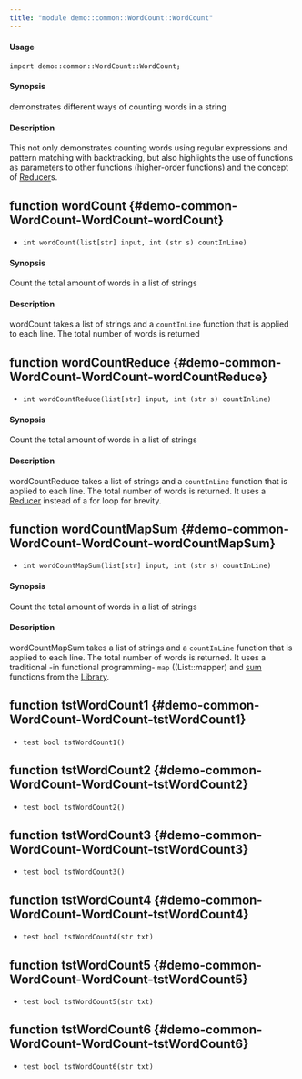 ```yaml
---
title: "module demo::common::WordCount::WordCount"
---
```


#### Usage

`import demo::common::WordCount::WordCount;`

#### Synopsis

demonstrates different ways of counting words in a string

#### Description

This not only demonstrates counting words using regular expressions and pattern matching with backtracking,
but also highlights the use of functions as parameters to other functions (higher-order functions)
and the concept of [Reducer](../../../../Rascal/Expressions/Reducer)s.

## function wordCount {#demo-common-WordCount-WordCount-wordCount}

* ``int wordCount(list[str] input, int (str s) countInLine)``

#### Synopsis

Count the total amount of words in a list of strings

#### Description

wordCount takes a list of strings and a `countInLine` function
that is applied to each line. The total number of words is returned

## function wordCountReduce {#demo-common-WordCount-WordCount-wordCountReduce}

* ``int wordCountReduce(list[str] input, int (str s) countInline)``

#### Synopsis

Count the total amount of words in a list of strings

#### Description

wordCountReduce takes a list of strings and a `countInLine` function
that is applied to each line. The total number of words is returned.
It uses a [Reducer](../../../../Rascal/Expressions/Reducer) instead of a for loop for brevity.

## function wordCountMapSum {#demo-common-WordCount-WordCount-wordCountMapSum}

* ``int wordCountMapSum(list[str] input, int (str s) countInLine)``

#### Synopsis

Count the total amount of words in a list of strings

#### Description

wordCountMapSum takes a list of strings and a `countInLine` function
that is applied to each line. The total number of words is returned.
It uses a traditional -in functional programming- `map` ((List::mapper) and [sum](../../../../Library/List.md#List-sum) functions from the [Library](../../../../Library/).

## function tstWordCount1 {#demo-common-WordCount-WordCount-tstWordCount1}

* ``test bool tstWordCount1()``

## function tstWordCount2 {#demo-common-WordCount-WordCount-tstWordCount2}

* ``test bool tstWordCount2()``

## function tstWordCount3 {#demo-common-WordCount-WordCount-tstWordCount3}

* ``test bool tstWordCount3()``

## function tstWordCount4 {#demo-common-WordCount-WordCount-tstWordCount4}

* ``test bool tstWordCount4(str txt)``

## function tstWordCount5 {#demo-common-WordCount-WordCount-tstWordCount5}

* ``test bool tstWordCount5(str txt)``

## function tstWordCount6 {#demo-common-WordCount-WordCount-tstWordCount6}

* ``test bool tstWordCount6(str txt)``

